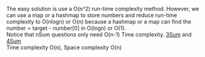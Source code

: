 The easy solution is use a O(n^2) run-time complexity method. However, we can use a map or a hashmap to store numbers and reduce run-time complexity to O(nlogn) or O(n) because a hashmap or a map can find the number = target - number[0] in O(logn) or O(1).  
Notice that nSum questions only need O(n-1) Time complexity. [3Sum](https://github.com/xienan6/leetcode/tree/master/cpp/3Sum/3Sum.cpp) and [4Sum](https://github.com/xienan6/leetcode/tree/master/cpp/4Sum/4Sum.cpp)  
Time complexity O(n), Space complexity O(n)
